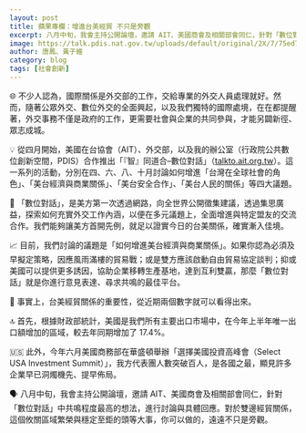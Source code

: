 ```yaml
---
layout: post
title: 蘋果專欄：增進台美經貿 不只是旁觀
excerpt: 八月中旬，我會主持公開論壇，邀請 AIT、美國商會及相關部會同仁，針對「數位對話」中共鳴程度最高的想法，進行討論與具體回應。
image: https://talk.pdis.nat.gov.tw/uploads/default/original/2X/7/75ed725ac0a3be748f05b5f3cb304fe7f4ba5326.jpeg
author: 唐鳳、黃子維
category: blog
tags: [社會創新]
---
```


🌐 不少人認為，國際關係是外交部的工作，交給專業的外交人員處理就好。然而，隨著公眾外交、數位外交的全面興起，以及我們獨特的國際處境，在在都提醒著，外交事務不僅是政府的工作，更需要社會與企業的共同參與，才能另闢新徑、眾志成城。

💡 從四月開始，美國在台協會（AIT）、外交部，以及我的辦公室（行政院公共數位創新空間，PDIS）合作推出「『智』同道合–數位對話」（[talkto.ait.org.tw](https://talkto.ait.org.tw/)）。這一系列的活動，分別在四、六、八、十月討論如何增進「台灣在全球社會的角色」、「美台經濟與商業關係」、「美台安全合作」、「美台人民的關係」等四大議題。

📲 「數位對話」，是美方第一次透過網路，向全世界公開徵集建議，透過集思廣益，探索如何充實外交工作內涵，以便在多元議題上，全面增進與特定盟友的交流合作。我們能夠讓美方首開先例，就足以證實今日的台美關係，確實漸入佳境。

📈 目前，我們討論的議題是「如何增進美台經濟與商業關係」。如果你認為必須及早擬定策略，因應風雨滿樓的貿易戰；或是雙方應該啟動自由貿易協定談判；抑或美國可以提供更多誘因，協助企業移轉生產基地，達到互利雙贏，那麼「數位對話」就是你進行意見表達、尋求共鳴的最佳平台。

📒 事實上，台美經貿關係的重要性，從近期兩個數字就可以看得出來。

🔝 首先，根據財政部統計，美國是我們所有主要出口市場中，在今年上半年唯一出口額增加的區域，較去年同期增加了 17.4%。

🇺🇸 此外，今年六月美國商務部在華盛頓舉辦「選擇美國投資高峰會（Select USA Investment Summit）」，我方代表團人數突破百人，是各國之最，顯見許多企業早已洞燭機先、提早佈局。

🗣 八月中旬，我會主持公開論壇，邀請 AIT、美國商會及相關部會同仁，針對「數位對話」中共鳴程度最高的想法，進行討論與具體回應。對於雙邊經貿關係，這個攸關區域繁榮與穩定至鉅的頭等大事，你可以做的，遠遠不只是旁觀。
